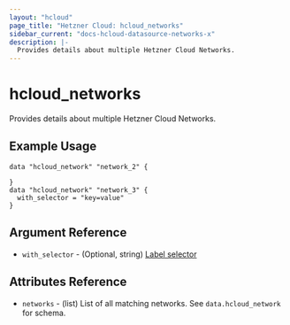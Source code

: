 ```yaml
---
layout: "hcloud"
page_title: "Hetzner Cloud: hcloud_networks"
sidebar_current: "docs-hcloud-datasource-networks-x"
description: |-
  Provides details about multiple Hetzner Cloud Networks.
---
```


# hcloud_networks

Provides details about multiple Hetzner Cloud Networks.

## Example Usage

```hcl
data "hcloud_network" "network_2" {

}
data "hcloud_network" "network_3" {
  with_selector = "key=value"
}
```

## Argument Reference

- `with_selector` - (Optional, string) [Label selector](https://docs.hetzner.cloud/#overview-label-selector)

## Attributes Reference

- `networks` - (list) List of all matching networks. See `data.hcloud_network` for schema.
